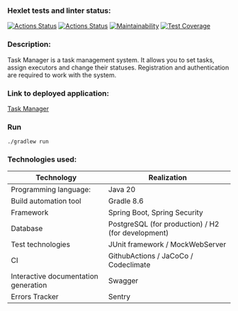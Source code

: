 ### Hexlet tests and linter status:
[![Actions Status](https://github.com/CyberXAndrew/java-project-99/actions/workflows/hexlet-check.yml/badge.svg)](https://github.com/CyberXAndrew/java-project-99/actions)
[![Actions Status](https://github.com/CyberXAndrew/java-project-99/actions/workflows/main.yml/badge.svg)](https://github.com/CyberXAndrew/java-project-99/actions)
[![Maintainability](https://api.codeclimate.com/v1/badges/5224830a641e25df69e7/maintainability)](https://codeclimate.com/github/CyberXAndrew/java-project-99/maintainability)
[![Test Coverage](https://api.codeclimate.com/v1/badges/5224830a641e25df69e7/test_coverage)](https://codeclimate.com/github/CyberXAndrew/java-project-99/test_coverage)

### Description:

Task Manager is a task management system. It allows you to set tasks, assign
executors and change their statuses. Registration and authentication are required to work with the system.

### Link to deployed application:

[Task Manager](https://java-project-99-ovy7.onrender.com)


### Run
```
./gradlew run
```

### Technologies used:
| Technology                           | Realization                                        |
|--------------------------------------|----------------------------------------------------|
| Programming language:                | Java 20                                            |
| Build automation tool                | Gradle 8.6                                         |
| Framework                            | Spring Boot, Spring Security                       |
| Database                             | PostgreSQL (for production) / H2 (for development) |
| Test technologies                    | JUnit framework / MockWebServer                    |
| CI                                   | GithubActions / JaCoCo / Codeclimate               |
| Interactive documentation generation | Swagger                                            |
| Errors Tracker                       | Sentry                                             |

